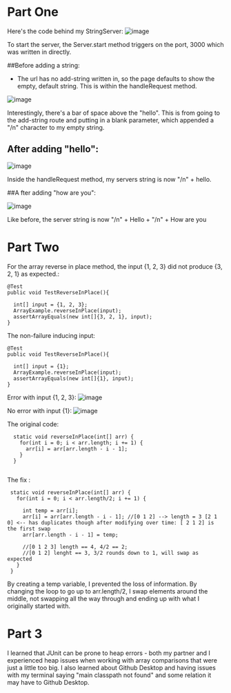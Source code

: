 # Part One

Here's the code behind my StringServer:
![image](https://user-images.githubusercontent.com/43625295/215660005-f2446b12-d2d7-4f04-b8ab-0ee75cda588f.png)


To start the server, the Server.start method triggers on the port, 3000 which was written in directly.

##Before adding a string:
- The url has no add-string written in, so the page defaults to show the empty, default string. This is within the handleRequest method.

![image](https://user-images.githubusercontent.com/43625295/215659393-5ce916d7-25c4-4f70-9d3d-d9d5df968a92.png)

Interestingly, there's a bar of space above the "hello". This is from going to the add-string route and putting in a blank parameter, which appended a "/n" character to my empty string.

## After adding "hello":

![image](https://user-images.githubusercontent.com/43625295/215659475-7e01477c-6d54-454b-8df8-c77aae0c24b9.png)

Inside the handleRequest method, my servers string is now "/n" + hello.


##A fter adding "how are you":

![image](https://user-images.githubusercontent.com/43625295/215659536-631ec4e9-f5a9-453f-86d8-783d0683177d.png)

Like before, the server string is now "/n" + Hello + "/n" + How are you


# Part Two

For the array reverse in place method, the input {1, 2, 3} did not produce {3, 2, 1} as expected.:
```
@Test
public void TestReverseInPlace(){
  
  int[] input = {1, 2, 3};
  ArrayExample.reverseInPlace(input);
  assertArrayEquals(new int[]{3, 2, 1}, input);
}
```

The non-failure inducing input:

```
@Test
public void TestReverseInPlace(){
  
  int[] input = {1};
  ArrayExample.reverseInPlace(input);
  assertArrayEquals(new int[]{1}, input);
}
```


Error with input {1, 2, 3}:
![image](https://user-images.githubusercontent.com/43625295/215668791-d135e22a-2464-41ca-b1cd-cf4d13fa115b.png)

No error with input {1}:
![image](https://user-images.githubusercontent.com/43625295/215668747-2927d0f9-b71c-4677-aef6-b86027213f45.png)



The original code:
```
  static void reverseInPlace(int[] arr) {
    for(int i = 0; i < arr.length; i += 1) {
      arr[i] = arr[arr.length - i - 1];
    }
  }
  
 ```
  
 The fix : 
 
 ```
  static void reverseInPlace(int[] arr) {
    for(int i = 0; i < arr.length/2; i += 1) {

      int temp = arr[i];
      arr[i] = arr[arr.length - i - 1]; //[0 1 2] --> length = 3 [2 1 0] <-- has duplicates though after modifying over time: [ 2 1 2] is the first swap
      arr[arr.length - i - 1] = temp; 

      //[0 1 2 3] length == 4, 4/2 == 2;
      //[0 1 2] lenght == 3, 3/2 rounds down to 1, will swap as expected 
    }
  }
 ```
 
 By creating a temp variable, I prevented the loss of information. By changing the loop to go up to arr.length/2, I swap elements around the middle, not swapping all the way through and ending up with what I originally started with.
 
 
 # Part 3
 
 I learned that JUnit can be prone to heap errors - both my partner and I experienced heap issues when working with array comparisons that were just a little too big. I also learned about Github Desktop and having issues with my terminal saying "main classpath not found" and some relation it may have to Github Desktop.
 
